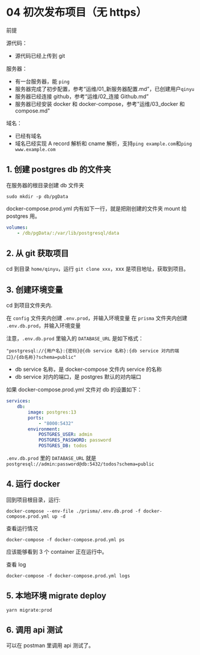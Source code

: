 # 04 初次发布项目（无 https）

前提

源代码：

-   源代码已经上传到 git

服务器：

-   有一台服务器，能 `ping`
-   服务器完成了初步配置，参考“运维/01\_新服务器配置.md”，已创建用户`qinyu`
-   服务器已经连接 github，参考“运维/02\_连接 Github.md”
-   服务器已经安装 docker 和 docker-compose，参考"运维/03_docker 和 compose.md"

域名：

-   已经有域名
-   域名已经实现 A record 解析和 cname 解析，支持`ping example.com`和`ping www.example.com`

## 1. 创建 postgres db 的文件夹

在服务器的根目录创建 db 文件夹

```
sudo mkdir -p db/pgData
```

docker-compose.prod.yml 内有如下一行，就是把刚创建的文件夹 mount 给 postgres 用。

```yml
volumes:
    - /db/pgData/:/var/lib/postgresql/data
```

## 2. 从 git 获取项目

cd 到目录 `home/qinyu`，运行 `git clone xxx`，xxx 是项目地址，获取到项目。

## 3. 创建环境变量

cd 到项目文件夹内.

在 `config` 文件夹内创建 `.env.prod`，并输入环境变量
在 `prisma` 文件夹内创建 `.env.db.prod`，并输入环境变量

注意，`.env.db.prod` 里输入的 `DATABASE_URL` 是如下格式：

```
"postgresql://{用户名}:{密码}@{db service 名称}:{db service 对内的端口}/{db名称}?schema=public"
```

-   db service 名称，是 docker-compose 文件内 service 的名称
-   db service 对内的端口，是 postgres 默认的对内端口

如果 docker-compose.prod.yml 文件对 db 的设置如下：

```yml
services:
    db:
        image: postgres:13
        ports:
            - "8000:5432"
        environment:
            POSTGRES_USER: admin
            POSTGRES_PASSWORD: password
            POSTGRES_DB: todos
```

`.env.db.prod` 里的 `DATABASE_URL` 就是 `postgresql://admin:password@db:5432/todos?schema=public`

## 4. 运行 docker

回到项目根目录，运行:

```
docker-compose --env-file ./prisma/.env.db.prod -f docker-compose.prod.yml up -d
```

查看运行情况

```
docker-compose -f docker-compose.prod.yml ps
```

应该能够看到 3 个 container 正在运行中。

查看 log

```
docker-compose -f docker-compose.prod.yml logs
```

## 5. 本地环境 migrate deploy

```
yarn migrate:prod
```

## 6. 调用 api 测试

可以在 postman 里调用 api 测试了。
